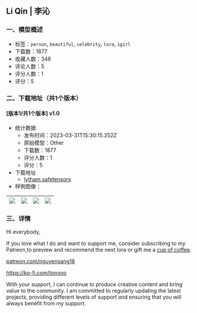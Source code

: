 ## Li Qin | 李沁
### 一、模型概述

- 标签：`person`, `beautiful`, `celebrity`, `lora`, `1girl`
- 下载数：1877
- 收藏人数：348
- 评论人数：5
- 评分人数：1
- 评分：5

### 二、下载地址（共1个版本）

#### [版本1/共1个版本] v1.0

- 统计数据
  - 发布时间：2023-03-31T15:30:15.252Z
  - 原始模型：Other
  - 下载数：1877
  - 评分人数：1
  - 评分：5
- 下载地址
  - [lytham.safetensors](https://civitai.com/api/download/models/32545)
- 样例图像：

| <img src="https://image.civitai.com/xG1nkqKTMzGDvpLrqFT7WA/71c8b4cc-5e63-4d4c-11bd-8aa9a9b60100/width=450/370971.jpeg" /> | <img src="https://image.civitai.com/xG1nkqKTMzGDvpLrqFT7WA/d0692a01-4cca-46b5-7a56-326d3f372f00/width=450/370975.jpeg" /> | <img src="https://image.civitai.com/xG1nkqKTMzGDvpLrqFT7WA/cd7140ab-2c51-4996-6107-c4155ff5f100/width=450/370974.jpeg" /> | <img src="https://image.civitai.com/xG1nkqKTMzGDvpLrqFT7WA/42193818-c1f6-44c7-6999-0bd10b92fc00/width=450/370973.jpeg" /> |
| ---- | ---- | ---- | ---- |


### 三、详情
<p>Hi everybody,</p><p>If you love what I do and want to support me, consider subscribing to my Patreon<a target="_blank" rel="ugc" href="https://civitai.com/models/33383/patreon.com/nguyensang18"> </a>to preview and recommend the next lora or gift me a <a target="_blank" rel="ugc" href="https://ko-fi.com/tongvo">cup of coffee</a>.</p><p><a target="_blank" rel="ugc" href="http://patreon.com/nguyensang18">patreon.com/nguyensang18</a></p><p><a target="_blank" rel="ugc" href="https://ko-fi.com/tongvo">https://ko-fi.com/tongvo</a></p><p>With your support, I can continue to produce creative content and bring value to the community. I am committed to regularly updating the latest projects, providing different levels of support and ensuring that you will always benefit from my support.</p>